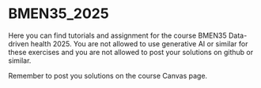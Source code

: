 # BMEN35_2025
Here you can find tutorials and assignment for the course BMEN35 Data-driven health 2025.  You are not allowed to use generative AI or similar for these exercises and you are not allowed to post your solutions on github or similar.

Remember to post you solutions on the course Canvas page. 
